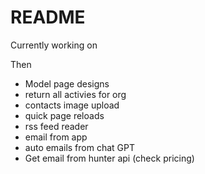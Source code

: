 # README
   
Currently working on

Then
- Model page designs
- return all activies for org 
- contacts image upload
- quick page reloads
- rss feed reader
- email from app
- auto emails from chat GPT
- Get email from hunter api (check pricing)